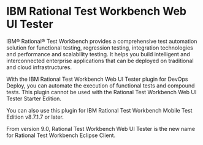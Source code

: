 
# IBM Rational Test Workbench Web UI Tester

IBM® Rational® Test Workbench provides a comprehensive test automation solution for functional testing, regression testing, integration technologies and performance and scalability testing. It helps you build intelligent and interconnected enterprise applications that can be deployed on traditional and cloud infrastructures.

With the IBM Rational Test Workbench Web UI Tester plugin for DevOps Deploy, you can automate the execution of functional tests and compound tests. This plugin cannot be used with the Rational Test Workbench Web UI Tester Starter Edition.

You can also use this plugin for IBM Rational Test Workbench Mobile Test Edition v8.7.1.7 or later.

From version 9.0, Rational Test Workbench Web UI Tester is the new name for Rational Test Workbench Eclipse Client.

